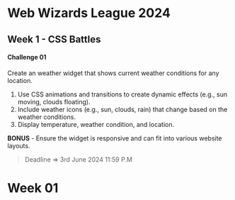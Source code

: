 # Web Wizards League 2024

## Week 1 - CSS Battles

#### Challenge 01

Create an weather widget that shows current weather conditions for any location.

1. Use CSS animations and transitions to create dynamic effects (e.g., sun moving, clouds floating).
2. Include weather icons (e.g., sun, clouds, rain) that change based on the weather conditions.
3. Display temperature, weather condition, and location.

**BONUS** - Ensure the widget is responsive and can fit into various website layouts.

> Deadline => 3rd June 2024 11:59 P.M
# Week 01

